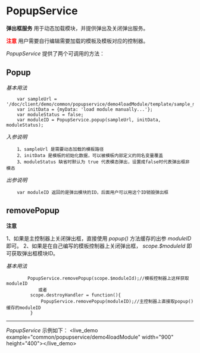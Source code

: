 # PopupService #

**弹出框服务** 用于动态加载模块，并提供弹出及关闭弹出服务。

<font color=red>**注意**</font> 用户需要自行编辑需要加载的模板及模板对应的控制器。


*PopupService* 提供了两个可调用的方法：

## Popup ##

*基本用法*

		var sampleUrl = '/doc/client/demo/common/popupservice/demo4loadModule/template/sample_module.html';
        var initData = {myData: 'load module manually...'};
		var moduleStatus = false;
        var moduleID = PopupService.popup(sampleUrl, initData, moduleStatus);

*入参说明*

		1、sampleUrl 是需要动态加载的模板路径
		2、initData 是模板的初始化数据，可以被模板内部定义的同名变量覆盖
		3、moduleStatus 缺省时默认为 true 代表模态弹出，设置成false时代表弹出框非模态 

*出参说明*

		var moduleID 返回的是弹出模块的ID，后面用户可以用这个ID销毁弹出框

## removePopup ##

**注意** 

1、如果是主控制器上关闭弹出框，直接使用 *popup()* 方法缓存的出参 *moduleID* 即可。
2、如果是在自己编写的模板控制器上关闭弹出框， *scope.$moduleId* 即可获取弹出框模块ID。

*基本用法*

        	PopupService.removePopup(scope.$moduleId);//模板控制器上这样获取moduleID
				或者
			 scope.destroyHandler = function(){
	             PopupService.removePopup(moduleID);//主控制器上直接取popup()缓存的moduleID
	         }


***
*PopupService* 示例如下：
<live_demo example="common/popupservice/demo4loadModule" width="900" height="400"></live_demo>


